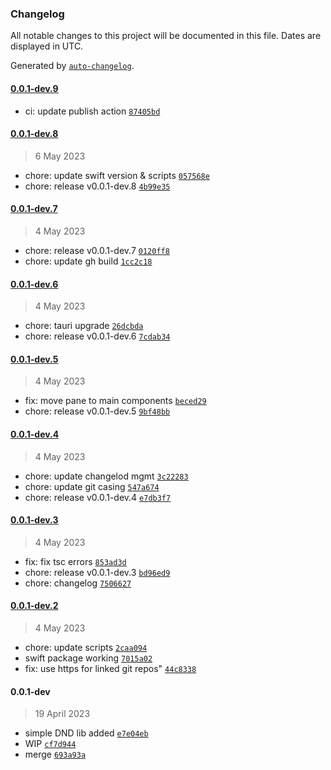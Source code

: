 ### Changelog

All notable changes to this project will be documented in this file. Dates are displayed in UTC.

Generated by [`auto-changelog`](https://github.com/CookPete/auto-changelog).

#### [0.0.1-dev.9](https://github.com/billyjacoby/browsernaut/compare/0.0.1-dev.8...0.0.1-dev.9)

- ci: update publish action [`87405bd`](https://github.com/billyjacoby/browsernaut/commit/87405bd08a225517d942f1a74df07bb8c78f44a9)

#### [0.0.1-dev.8](https://github.com/billyjacoby/browsernaut/compare/0.0.1-dev.7...0.0.1-dev.8)

> 6 May 2023

- chore: update swift version & scripts [`057568e`](https://github.com/billyjacoby/browsernaut/commit/057568e60772975d26924db177d9d98ac1b981ae)
- chore: release v0.0.1-dev.8 [`4b99e35`](https://github.com/billyjacoby/browsernaut/commit/4b99e35ab7ea622413e573feaea7e13a6a80546e)

#### [0.0.1-dev.7](https://github.com/billyjacoby/browsernaut/compare/0.0.1-dev.6...0.0.1-dev.7)

> 4 May 2023

- chore: release v0.0.1-dev.7 [`0120ff8`](https://github.com/billyjacoby/browsernaut/commit/0120ff811c8eaf07ea76ba3444f8af3ded2d617a)
- chore: update gh build [`1cc2c18`](https://github.com/billyjacoby/browsernaut/commit/1cc2c18171598e403327041793cefae3a52fdb0a)

#### [0.0.1-dev.6](https://github.com/billyjacoby/browsernaut/compare/0.0.1-dev.5...0.0.1-dev.6)

> 4 May 2023

- chore: tauri upgrade [`26dcbda`](https://github.com/billyjacoby/browsernaut/commit/26dcbda87b53d7fd45ba0b5040b8da772f8eb6f7)
- chore: release v0.0.1-dev.6 [`7cdab34`](https://github.com/billyjacoby/browsernaut/commit/7cdab34373fbedcaaa7fdeabc70077a139505c6a)

#### [0.0.1-dev.5](https://github.com/billyjacoby/browsernaut/compare/0.0.1-dev.4...0.0.1-dev.5)

> 4 May 2023

- fix: move pane to main components [`beced29`](https://github.com/billyjacoby/browsernaut/commit/beced29d337612e867a9a12198db2f1e3333b19f)
- chore: release v0.0.1-dev.5 [`9bf48bb`](https://github.com/billyjacoby/browsernaut/commit/9bf48bbc9285ae17ae0e39303dec6a629b1c5489)

#### [0.0.1-dev.4](https://github.com/billyjacoby/browsernaut/compare/0.0.1-dev.3...0.0.1-dev.4)

> 4 May 2023

- chore: update changelod mgmt [`3c22283`](https://github.com/billyjacoby/browsernaut/commit/3c2228367704a10459fdf31b822f0d3cc10c10af)
- chore: update git casing [`547a674`](https://github.com/billyjacoby/browsernaut/commit/547a674c42087be46ca54195229b8ed933e3acdd)
- chore: release v0.0.1-dev.4 [`e7db3f7`](https://github.com/billyjacoby/browsernaut/commit/e7db3f715e01a403403f672a1d8c7b6dc61e5f5e)

#### [0.0.1-dev.3](https://github.com/billyjacoby/browsernaut/compare/0.0.1-dev.2...0.0.1-dev.3)

> 4 May 2023

- fix: fix tsc errors [`853ad3d`](https://github.com/billyjacoby/browsernaut/commit/853ad3da631ffb7c56d0fbebc27210af17735e14)
- chore: release v0.0.1-dev.3 [`bd96ed9`](https://github.com/billyjacoby/browsernaut/commit/bd96ed9087d70ba6c6e5b1cc68ab1379a4f84806)
- chore: changelog [`7506627`](https://github.com/billyjacoby/browsernaut/commit/75066272e50e602d75c1e447c74b4df9225629d2)

#### [0.0.1-dev.2](https://github.com/billyjacoby/browsernaut/compare/0.0.1-dev...0.0.1-dev.2)

> 4 May 2023

- chore: update scripts [`2caa094`](https://github.com/billyjacoby/browsernaut/commit/2caa09495a4a558b534ee04e0f454f1562a835fb)
- swift package working [`7015a02`](https://github.com/billyjacoby/browsernaut/commit/7015a023f0fb721f9a357bbff6ea997dce600153)
- fix: use https for linked git repos" [`44c8338`](https://github.com/billyjacoby/browsernaut/commit/44c8338519fe69dba48245b23ceda7a5b15090b3)

#### 0.0.1-dev

> 19 April 2023

- simple DND lib added [`e7e04eb`](https://github.com/billyjacoby/browsernaut/commit/e7e04eb1afb43ff6a4333cf0df8b4933d0f056f2)
- WIP [`cf7d944`](https://github.com/billyjacoby/browsernaut/commit/cf7d944ef9458b6eaa5698b303f4cc096d0cf059)
- merge [`693a93a`](https://github.com/billyjacoby/browsernaut/commit/693a93ac3315a0f79033df65686768cba47a7524)
